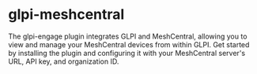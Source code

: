 # glpi-meshcentral
The glpi-engage plugin integrates GLPI and MeshCentral, allowing you to view and manage your MeshCentral devices from within GLPI. Get started by installing the plugin and configuring it with your MeshCentral server's URL, API key, and organization ID.
